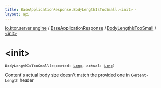 ```yaml
---
title: BaseApplicationResponse.BodyLengthIsTooSmall.<init> - 
layout: api
---
```


<div class='api-docs-breadcrumbs'><a href="../../index.html">io.ktor.server.engine</a> / <a href="../index.html">BaseApplicationResponse</a> / <a href="index.html">BodyLengthIsTooSmall</a> / <a href="./-init-.html">&lt;init&gt;</a></div>

# &lt;init&gt;

<div class="signature"><code><span class="identifier">BodyLengthIsTooSmall</span><span class="symbol">(</span><span class="parameterName" id="io.ktor.server.engine.BaseApplicationResponse.BodyLengthIsTooSmall$<init>(kotlin.Long, kotlin.Long)/expected">expected</span><span class="symbol">:</span>&nbsp;<a href="https://kotlinlang.org/api/latest/jvm/stdlib/kotlin/-long/index.html"><span class="identifier">Long</span></a><span class="symbol">, </span><span class="parameterName" id="io.ktor.server.engine.BaseApplicationResponse.BodyLengthIsTooSmall$<init>(kotlin.Long, kotlin.Long)/actual">actual</span><span class="symbol">:</span>&nbsp;<a href="https://kotlinlang.org/api/latest/jvm/stdlib/kotlin/-long/index.html"><span class="identifier">Long</span></a><span class="symbol">)</span></code></div>

Content's actual body size doesn't match the provided one in <code>Content-Length</code> header

